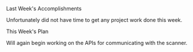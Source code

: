 Last Week's Accomplishments

Unfortunately did not have time to get any project work done this week.

This Week's Plan

Will again begin working on the APIs for communicating with the scanner.
